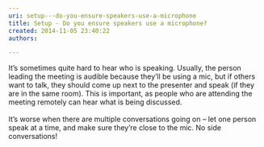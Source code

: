 ```yaml
---
uri: setup---do-you-ensure-speakers-use-a-microphone
title: Setup - Do you ensure speakers use a microphone?
created: 2014-11-05 23:40:22
authors:

---
```





<span class='intro'> <div>​​​It’s sometimes quite hard to hear who is speaking. Usually, the person leading the meeting is audible because they’ll be using&#160;a mic, but if others want to talk, they should come up next to the presenter and speak (if they are in the same room). This is important, as​&#160;people who are attending the meeting remotely can hear what is being discussed.<br></div><div><br></div><div>It’s worse when there are multiple conversations going on – let one person speak at a time, and make sure they’re close to the mic. No side conversations!​</div> </span>





